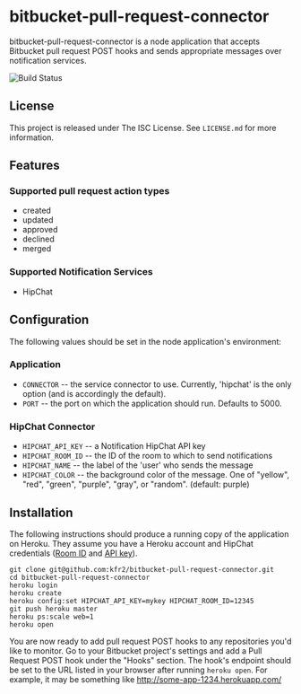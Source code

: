# bitbucket-pull-request-connector
bitbucket-pull-request-connector is a node application that accepts Bitbucket pull request POST hooks and sends appropriate messages over notification services.

![Build Status](https://travis-ci.org/kfr2/bitbucket-pull-request-connector.svg)

## License
This project is released under The ISC License. See `LICENSE.md` for more information.

## Features
### Supported pull request action types
* created
* updated
* approved
* declined
* merged

### Supported Notification Services
* HipChat

## Configuration
The following values should be set in the node application's environment:

### Application
* `CONNECTOR` -- the service connector to use. Currently, 'hipchat' is the only option (and is accordingly the default).
* `PORT` -- the port on which the application should run. Defaults to 5000.

### HipChat Connector
* `HIPCHAT_API_KEY` -- a Notification HipChat API key
* `HIPCHAT_ROOM_ID` -- the ID of the room to which to send notifications
* `HIPCHAT_NAME` -- the label of the 'user' who sends the message
* `HIPCHAT_COLOR` -- the background color of the message. One of "yellow", "red", "green", "purple", "gray", or "random". (default: purple)

## Installation
The following instructions should produce a running copy of the application on Heroku. They assume you have a Heroku account and HipChat credentials ([Room ID](https://hipchat.com/rooms) and [API key](https://hipchat.com/admin/api)).

```
git clone git@github.com:kfr2/bitbucket-pull-request-connector.git
cd bitbucket-pull-request-connector
heroku login
heroku create
heroku config:set HIPCHAT_API_KEY=mykey HIPCHAT_ROOM_ID=12345
git push heroku master
heroku ps:scale web=1
heroku open
```

You are now ready to add pull request POST hooks to any repositories you'd like to monitor. Go to your Bitbucket project's settings and add a Pull Request POST hook under the "Hooks" section. The hook's endpoint should be set to the URL listed in your browser after running `heroku open`. For example, it may be something like http://some-app-1234.herokuapp.com/
